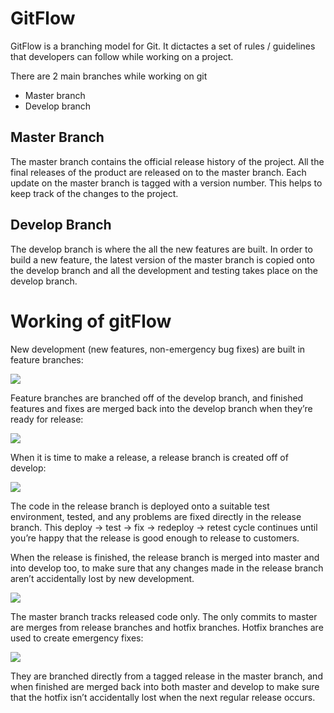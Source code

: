 # GitFlow

 GitFlow is a branching model for Git. It dictactes a set of rules / guidelines that developers can follow while working on a project. 
 
 There are 2 main branches while working on git
 
 -  Master branch
 -  Develop branch
 
 
## Master Branch
 
 The master branch contains the official release history of the project. All the final releases of the product are released on to the master branch. Each update on the master branch is tagged with a version number. This helps to keep track of the changes to the project.
 
## Develop Branch 
 
The develop branch is where the all the new features are built. In order to build a new feature, the latest version of the master branch is copied onto the develop branch and all the development and testing takes place on the develop branch.

# Working of gitFlow

New development (new features, non-emergency bug fixes) are built in feature branches:

<img src="Image/GitFlowFeatureBranches.png">

Feature branches are branched off of the develop branch, and finished features and fixes are merged back into the develop branch when they’re ready for release:

<img src="Image/GitFlowDevelopBranch.png">

When it is time to make a release, a release branch is created off of develop:

<img src="Image/GitFlowReleaseBranch.png">

The code in the release branch is deployed onto a suitable test environment, tested, and any problems are fixed directly in the release branch. This deploy -> test -> fix -> redeploy -> retest cycle continues until you’re happy that the release is good enough to release to customers.

When the release is finished, the release branch is merged into master and into develop too, to make sure that any changes made in the release branch aren’t accidentally lost by new development.

<img src="Image/GitFlowMasterBranch.png">

The master branch tracks released code only. The only commits to master are merges from release branches and hotfix branches.
Hotfix branches are used to create emergency fixes:

<img src="Image/GitFlowHotfixBranch.png">

They are branched directly from a tagged release in the master branch, and when finished are merged back into both master and develop to make sure that the hotfix isn’t accidentally lost when the next regular release occurs.

